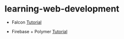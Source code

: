 # learning-web-development

* Falcon <a href="http://falcon.readthedocs.io/en/stable/user/tutorial.html" target="_blank">Tutorial</a>

* Firebase + Polymer <a href="https://codelabs.developers.google.com/codelabs/polymer-firebase-pwa/index.html?index=..%2F..%2Findex#0" target="_blank">Tutorial</a> 
